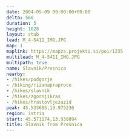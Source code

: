 ```yaml
---
date: 2004-05-09 00:00:00+00:00
delta: 560
duration: 5
height: 1028
layout: stub
lead: M_4-5411_IMG.JPG
map: 1
maplink: https://mapzs.projekti.si/poi/1235
multilead: M_4-5411_IMG.JPG
multipath: true
name: Slavnik/Presnica
nearby:
- /hikes/podgorje
- /biking/rizanapraproce
- /hikes/slavnik
- /hikes/zgornjikras
- /hikes/hrastovljezazid
peak: 45.533685,13.975236
region: istria
start: 45.571174,13.938894
title: Slavnik from Prešnica
---
```

